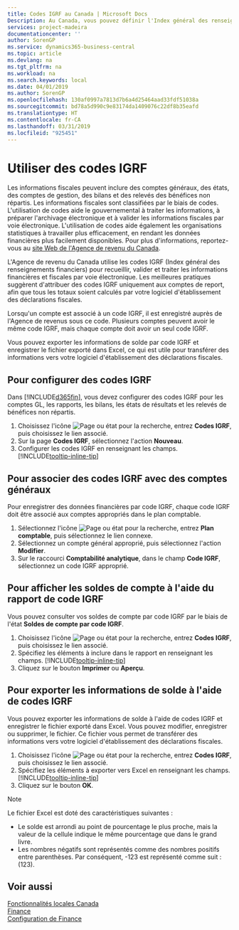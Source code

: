 ```yaml
---
title: Codes IGRF au Canada | Microsoft Docs
Description: Au Canada, vous pouvez définir l'Index général des renseignements financiers (IGRF) et l'affecter aux comptes de report
services: project-madeira
documentationcenter: ''
author: SorenGP
ms.service: dynamics365-business-central
ms.topic: article
ms.devlang: na
ms.tgt_pltfrm: na
ms.workload: na
ms.search.keywords: local
ms.date: 04/01/2019
ms.author: SorenGP
ms.openlocfilehash: 130af0997a7813d7b6a4d25464aad33fdf51038a
ms.sourcegitcommit: bd78a5d990c9e83174da1409076c22df8b35eafd
ms.translationtype: HT
ms.contentlocale: fr-CA
ms.lasthandoff: 03/31/2019
ms.locfileid: "925451"
---
```

# <a name="work-with-gifi-codes"></a>Utiliser des codes IGRF
Les informations fiscales peuvent inclure des comptes généraux, des états, des comptes de gestion, des bilans et des relevés des bénéfices non répartis. Les informations fiscales sont classifiées par le biais de codes. L'utilisation de codes aide le gouvernemental à traiter les informations, à préparer l'archivage électronique et à valider les informations fiscales par voie électronique. L'utilisation de codes aide également les organisations statistiques à travailler plus efficacement, en rendant les données financières plus facilement disponibles. Pour plus d'informations, reportez-vous au [site Web de l'Agence de revenu du Canada](https://www.cra-arc.gc.ca/).

L'Agence de revenu du Canada utilise les codes IGRF (Index général des renseignements financiers) pour recueillir, valider et traiter les informations financières et fiscales par voie électronique. Les meilleures pratiques suggèrent d'attribuer des codes IGRF uniquement aux comptes de report, afin que tous les totaux soient calculés par votre logiciel d'établissement des déclarations fiscales.

Lorsqu'un compte est associé à un code IGRF, il est enregistré auprès de l'Agence de revenus sous ce code. Plusieurs comptes peuvent avoir le même code IGRF, mais chaque compte doit avoir un seul code IGRF.

Vous pouvez exporter les informations de solde par code IGRF et enregistrer le fichier exporté dans Excel, ce qui est utile pour transférer des informations vers votre logiciel d'établissement des déclarations fiscales.

## <a name="to-set-up-gifi-codes"></a>Pour configurer des codes IGRF
Dans [!INCLUDE[d365fin](../../includes/d365fin_md.md)], vous devez configurer des codes IGRF pour les comptes GL, les rapports, les bilans, les états de résultats et les relevés de bénéfices non répartis.

1. Choisissez l'icône ![Page ou état pour la recherche](../../media/ui-search/search_small.png "icône Page ou état pour la recherche"), entrez **Codes IGRF**, puis choisissez le lien associé.
2. Sur la page **Codes IGRF**, sélectionnez l'action **Nouveau**.
3. Configurer les codes IGRF en renseignant les champs. [!INCLUDE[tooltip-inline-tip](../../includes/tooltip-inline-tip_md.md)]

## <a name="to-associate-gifi-codes-with-gl-accounts"></a>Pour associer des codes IGRF avec des comptes généraux
Pour enregistrer des données financières par code IGRF, chaque code IGRF doit être associé aux comptes appropriés dans le plan comptable.

1. Sélectionnez l'icône ![Page ou état pour la recherche](../../media/ui-search/search_small.png "icône Page ou état pour la recherche"), entrez **Plan comptable**, puis sélectionnez le lien connexe.
2. Sélectionnez un compte général approprié, puis sélectionnez l'action **Modifier**.
3. Sur le raccourci **Comptabilité analytique**, dans le champ **Code IGRF**, sélectionnez un code IGRF approprié.

## <a name="to-view-account-balances-using-the-gifi-code-report"></a>Pour afficher les soldes de compte à l'aide du rapport de code IGRF
Vous pouvez consulter vos soldes de compte par code IGRF par le biais de l'état **Soldes de compte par code IGRF**.

1. Choisissez l'icône ![Page ou état pour la recherche](../../media/ui-search/search_small.png "icône Page ou état pour la recherche"), entrez **Codes IGRF**, puis choisissez le lien associé.
2. Spécifiez les éléments à inclure dans le rapport en renseignant les champs. [!INCLUDE[tooltip-inline-tip](../../includes/tooltip-inline-tip_md.md)]
3. Cliquez sur le bouton **Imprimer** ou **Aperçu**.

## <a name="to-export-balance-information-using-gifi-codes"></a>Pour exporter les informations de solde à l'aide de codes IGRF
Vous pouvez exporter les informations de solde à l'aide de codes IGRF et enregistrer le fichier exporté dans Excel. Vous pouvez modifier, enregistrer ou supprimer, le fichier. Ce fichier vous permet de transférer des informations vers votre logiciel d'établissement des déclarations fiscales.

1. Choisissez l'icône ![Page ou état pour la recherche](../../media/ui-search/search_small.png "icône Page ou état pour la recherche"), entrez **Codes IGRF**, puis choisissez le lien associé.
2. Spécifiez les éléments à exporter vers Excel en renseignant les champs. [!INCLUDE[tooltip-inline-tip](../../includes/tooltip-inline-tip_md.md)]
3. Cliquez sur le bouton **OK**.

> [!NOTE]  
>   Le fichier Excel est doté des caractéristiques suivantes :

* Le solde est arrondi au point de pourcentage le plus proche, mais la valeur de la cellule indique le même pourcentage que dans le grand livre.
* Les nombres négatifs sont représentés comme des nombres positifs entre parenthèses. Par conséquent, -123 est représenté comme suit : (123).

## <a name="see-also"></a>Voir aussi
[Fonctionnalités locales Canada](canada-local-functionality.md)  
[Finance](../../finance.md)   
[Configuration de Finance](../../finance.md)
